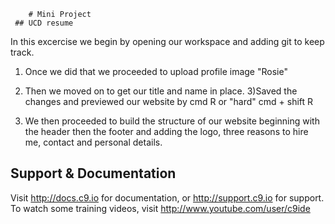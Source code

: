         # Mini Project 
     ## UCD resume



In this excercise we begin by opening our workspace and adding git to keep track.

1) Once we did that we proceeded to upload profile image  "Rosie"

2) Then we moved on to get our title and name in place. 
3)Saved the changes and previewed our website by  cmd R or "hard" cmd + shift R
4) We then proceeded to build the structure of our website beginning with the header
   then the footer and adding the logo, three reasons to hire me,
   contact and personal details.  



## Support & Documentation

Visit http://docs.c9.io for documentation, or http://support.c9.io for support.
To watch some training videos, visit http://www.youtube.com/user/c9ide
